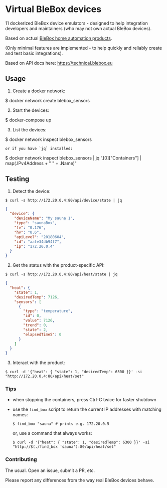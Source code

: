 # Virtual BleBox devices

11 dockerized BleBox device emulators - designed to help integration developers and maintainers (who may not own actual BleBox devices).

Based on actual [BleBox home automation products](https://blebox.eu/products/?lang=en).

(Only minimal features are implemented - to help quickly and reliably create and test basic integrations).

Based on API docs here: https://technical.blebox.eu


## Usage

1. Create a docker network:

  $ docker network create blebox_sensors

2. Start the devices:

  $ docker-compose up

3. List the devices:

  $ docker network inspect blebox_sensors

    or if you have `jq` installed:

  $ docker network inspect blebox_sensors | jq '.[0]["Containers"] | map(.IPv4Address + " " + .Name)'


## Testing

1. Detect the device:

  ```console
  $ curl -s http://172.20.0.4:80/api/device/state | jq
  ```

  ```json
  {
    "device": {
      "deviceName": "My sauna 1",
      "type": "saunaBox",
      "fv": "0.176",
      "hv": "0.6",
      "apiLevel": "20180604",
      "id": "aafe34db94f7",
      "ip": "172.20.0.4"
    }
  }
  ```

2. Get the status with the product-specific API:

  ```console
  $ curl -s http://172.20.0.4:80/api/heat/state | jq
  ```

  ```json
  {
    "heat": {
      "state": 1,
      "desiredTemp": 7126,
      "sensors": [
        {
          "type": "temperature",
          "id": 0,
          "value": 7126,
          "trend": 0,
          "state": 2,
          "elapsedTimeS": 0
        }
      ]
    }
  }
  ```

3. Interact with the product:

  ```console
  $ curl -d '{"heat": { "state": 1, "desiredTemp": 6300 }}' -si "http://172.20.0.4:80/api/heat/set"
  ```


### Tips

- when stopping the containers, press Ctrl-C twice for faster shutdown

- use the `find_box` script to return the current IP addresses with matching names:

  ```console
  $ find_box "sauna" # prints e.g. 172.20.0.5
  ```

  or, use a command that always works:

  ```console
  $ curl -d '{"heat": { "state": 1, "desiredTemp": 6300 }}' -si "http://$(./find_box 'sauna'):80/api/heat/set"
  ```


### Contributing

The usual. Open an issue, submit a PR, etc.

Please report any differences from the way real BleBox devices behave.
